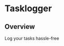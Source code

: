 Tasklogger
========================================================================


## Overview

Log your tasks hassle-free
